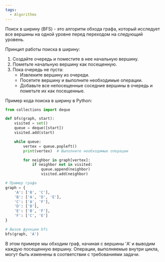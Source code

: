 ```yaml
---
tags:
  - Algorithms
---
```

Поиск в ширину (BFS) - это алгоритм обхода графа, который исследует все вершины на одной уровне перед переходом на следующий уровень.

Принцип работы поиска в ширину:

1. Создайте очередь и поместите в нее начальную вершину.
2. Пометьте начальную вершину как посещенную.
3. Пока очередь не пуста:
    - Извлеките вершину из очереди.
    - Посетите вершину и выполните необходимые операции.
    - Добавьте все непосещенные соседние вершины в очередь и пометьте их как посещенные.

Пример кода поиска в ширину в Python:

```python
from collections import deque

def bfs(graph, start):
    visited = set()
    queue = deque([start])
    visited.add(start)

    while queue:
        vertex = queue.popleft()
        print(vertex)  # Выполните необходимые операции

        for neighbor in graph[vertex]:
            if neighbor not in visited:
                queue.append(neighbor)
                visited.add(neighbor)

# Пример графа
graph = {
    'A': ['B', 'C'],
    'B': ['A', 'D', 'E'],
    'C': ['A', 'F'],
    'D': ['B'],
    'E': ['B', 'F'],
    'F': ['C', 'E']
}

# Вызов функции bfs
bfs(graph, 'A')

```

В этом примере мы обходим граф, начиная с вершины 'A' и выводим каждую посещенную вершину. Операции, выполняемые внутри цикла, могут быть изменены в соответствии с требованиями задачи.
